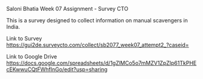 Saloni Bhatia 
Week 07 Assignment - Survey CTO 

This is a survey designed to collect information on manual scavengers in India.


Link to Survey 
https://gui2de.surveycto.com/collect/sb2077_week07_attempt2_?caseid=

Link to Google Drive 
https://docs.google.com/spreadsheets/d/1gZlMCo5o7mMZV1ZpZIp61TkPHEcEKwwuCQtFWhfInGo/edit?usp=sharing


